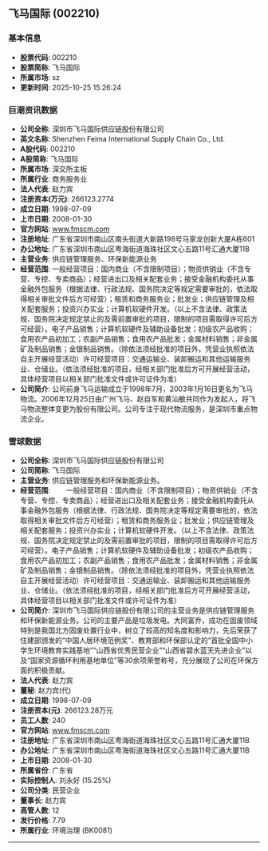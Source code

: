 ## 飞马国际 (002210)

### 基本信息

- **股票代码**: 002210
- **股票简称**: 飞马国际
- **所属市场**: sz
- **更新时间**: 2025-10-25 15:26:24

### 巨潮资讯数据

- **公司全称**: 深圳市飞马国际供应链股份有限公司
- **英文名称**: Shenzhen Feima International Supply Chain Co., Ltd.
- **A股代码**: 002210
- **A股简称**: 飞马国际
- **所属市场**: 深交所主板
- **所属行业**: 商务服务业
- **法人代表**: 赵力宾
- **注册资本(万元)**: 266123.2774
- **成立日期**: 1998-07-09
- **上市日期**: 2008-01-30
- **官方网站**: www.fmscm.com
- **注册地址**: 广东省深圳市南山区南头街道大新路198号马家龙创新大厦A栋601
- **办公地址**: 广东省深圳市南山区粤海街道海珠社区文心五路11号汇通大厦11B
- **主营业务**: 供应链管理服务、环保新能源业务
- **经营范围**: 一般经营项目：国内商业（不含限制项目）；物资供销业（不含专营、专控、专卖商品）；经营进出口及相关配套业务；接受金融机构委托从事金融外包服务（根据法律、行政法规、国务院决定等规定需要审批的，依法取得相关审批文件后方可经营）；租赁和商务服务业；批发业；供应链管理及相关配套服务；投资兴办实业；计算机软硬件开发。（以上不含法律、政策法规、国务院决定规定禁止的及需前置审批的项目，限制的项目需取得许可后方可经营）。电子产品销售；计算机软硬件及辅助设备批发；初级农产品收购；食用农产品初加工；农副产品销售；食用农产品批发；金属材料销售；非金属矿及制品销售；金银制品销售。（除依法须经批准的项目外，凭营业执照依法自主开展经营活动）许可经营项目：交通运输业、装卸搬运和其他运输服务业、仓储业。（依法须经批准的项目，经相关部门批准后方可开展经营活动，具体经营项目以相关部门批准文件或许可证件为准）
- **公司简介**: 公司前身飞马运输成立于1998年7月，2003年1月16日更名为飞马物流。2006年12月25日由广州飞马、赵自军和黄汕敏共同作为发起人，将飞马物流整体变更为股份有限公司。公司专注于现代物流服务，是深圳市重点物流企业。

### 雪球数据

- **公司全称**: 深圳市飞马国际供应链股份有限公司
- **公司简称**: 飞马国际
- **主营业务**: 供应链管理服务和环保新能源业务。
- **经营范围**: 　　一般经营项目：国内商业（不含限制项目）；物资供销业（不含专营、专控、专卖商品）；经营进出口及相关配套业务；接受金融机构委托从事金融外包服务（根据法律、行政法规、国务院决定等规定需要审批的，依法取得相关审批文件后方可经营）；租赁和商务服务业；批发业；供应链管理及相关配套服务；投资兴办实业；计算机软硬件开发。（以上不含法律、政策法规、国务院决定规定禁止的及需前置审批的项目，限制的项目需取得许可后方可经营）。电子产品销售；计算机软硬件及辅助设备批发；初级农产品收购；食用农产品初加工；农副产品销售；食用农产品批发；金属材料销售；非金属矿及制品销售；金银制品销售。（除依法须经批准的项目外，凭营业执照依法自主开展经营活动）许可经营项目：交通运输业、装卸搬运和其他运输服务业、仓储业。（依法须经批准的项目，经相关部门批准后方可开展经营活动，具体经营项目以相关部门批准文件或许可证件为准）
- **公司简介**: 深圳市飞马国际供应链股份有限公司的主营业务是供应链管理服务和环保新能源业务。公司的主要产品是垃圾发电。大同富乔，成功在固废领域特别是我国北方固废处置行业中，树立了较高的知名度和影响力，先后荣获了住建部颁发的“中国人居环境范例奖”、教育部和环保部认定的“首批全国中小学生环境教育实践基地”“山西省优秀民营企业”“山西省碧水蓝天先进企业”以及“国家资源循环利用基地单位”等30余项荣誉称号，充分展现了公司在环保方面的积极贡献。
- **法人代表**: 赵力宾
- **董秘**: 赵力宾(代)
- **成立日期**: 1998-07-09
- **注册资本(元)**: 266123.28万元
- **员工人数**: 240
- **官方网站**: www.fmscm.com
- **注册地址**: 广东省深圳市南山区粤海街道海珠社区文心五路11号汇通大厦11B
- **办公地址**: 广东省深圳市南山区粤海街道海珠社区文心五路11号汇通大厦11B
- **上市日期**: 2008-01-30
- **所属省份**: 广东省
- **实际控制人**: 刘永好 (15.25%)
- **公司分类**: 民营企业
- **董事长**: 赵力宾
- **高管人数**: 12
- **发行价格**: 7.79
- **所属行业**: 环境治理 (BK0081)

---